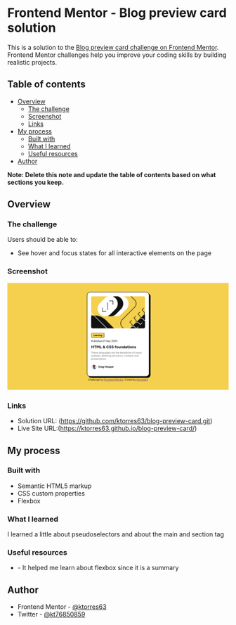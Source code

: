 # Frontend Mentor - Blog preview card solution

This is a solution to the [Blog preview card challenge on Frontend Mentor](https://www.frontendmentor.io/challenges/blog-preview-card-ckPaj01IcS). Frontend Mentor challenges help you improve your coding skills by building realistic projects. 

## Table of contents

- [Overview](#overview)
  - [The challenge](#the-challenge)
  - [Screenshot](#screenshot)
  - [Links](#links)
- [My process](#my-process)
  - [Built with](#built-with)
  - [What I learned](#what-i-learned)
  - [Useful resources](#useful-resources)
- [Author](#author)


**Note: Delete this note and update the table of contents based on what sections you keep.**

## Overview

### The challenge

Users should be able to:

- See hover and focus states for all interactive elements on the page

### Screenshot

![](./screenshot.png)

### Links

- Solution URL: (https://github.com/ktorres63/blog-preview-card.git)
- Live Site URL:(https://ktorres63.github.io/blog-preview-card/)

## My process

### Built with

- Semantic HTML5 markup
- CSS custom properties
- Flexbox

### What I learned
I learned a little about pseudoselectors and about the main and section tag


### Useful resources

- [](https://flexbox.malven.co/) - It helped me learn about flexbox since it is a summary


## Author

- Frontend Mentor - [@ktorres63](https://www.frontendmentor.io/profile/ktorres63)
- Twitter - [@kt76850859](https://twitter.com/kt76850859)

